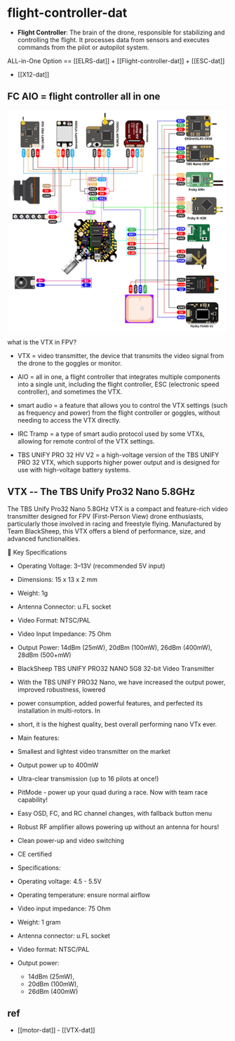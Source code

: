 
# flight-controller-dat



- **Flight Controller**: The brain of the drone, responsible for stabilizing and controlling the flight. It processes data from sensors and executes commands from the pilot or autopilot system.




ALL-in-One Option == [[ELRS-dat]] + [[Flight-controller-dat]] + [[ESC-dat]]

- [[X12-dat]]



## FC AIO = flight controller all in one

![](2025-05-28-16-21-09.png)

what is the VTX in FPV?
- VTX = video transmitter, the device that transmits the video signal from the drone to the goggles or monitor.
- AIO = all in one, a flight controller that integrates multiple components into a single unit, including the flight controller, ESC (electronic speed controller), and sometimes the VTX.
- smart audio = a feature that allows you to control the VTX settings (such as frequency and power) from the flight controller or goggles, without needing to access the VTX directly.
- IRC Tramp = a type of smart audio protocol used by some VTXs, allowing for remote control of the VTX settings.

- TBS UNIFY PRO 32 HV V2 = a high-voltage version of the TBS UNIFY PRO 32 VTX, which supports higher power output and is designed for use with high-voltage battery systems.


## VTX -- The TBS Unify Pro32 Nano 5.8GHz

The TBS Unify Pro32 Nano 5.8GHz VTX is a compact and feature-rich video transmitter designed for FPV (First-Person View) drone enthusiasts, particularly those involved in racing and freestyle flying. Manufactured by Team BlackSheep, this VTX offers a blend of performance, size, and advanced functionalities.


🔧 Key Specifications

- Operating Voltage: 3–13V (recommended 5V input)
- Dimensions: 15 x 13 x 2 mm
- Weight: 1g
- Antenna Connector: u.FL socket
- Video Format: NTSC/PAL
- Video Input Impedance: 75 Ohm
- Output Power: 14dBm (25mW), 20dBm (100mW), 26dBm (400mW), 28dBm (500+mW)


- BlackSheep TBS UNIFY PRO32 NANO 5G8 32-bit Video Transmitter
- With the TBS UNIFY PRO32 Nano, we have increased the output power, improved robustness, lowered
- power consumption, added powerful features, and perfected its installation in multi-rotors. In
- short, it is the highest quality, best overall performing nano VTx ever.
- Main features:
- Smallest and lightest video transmitter on the market
- Output power up to 400mW
- Ultra-clear transmission (up to 16 pilots at once!)
- PitMode - power up your quad during a race. Now with team race capability!
- Easy OSD, FC, and RC channel changes, with fallback button menu
- Robust RF amplifier allows powering up without an antenna for hours!
- Clean power-up and video switching
- CE certified
- Specifications:
- Operating voltage: 4.5 - 5.5V
- Operating temperature: ensure normal airflow
- Video input impedance: 75 Ohm
- Weight: 1 gram
- Antenna connector: u.FL socket
- Video format: NTSC/PAL
- Output power: 
    - 14dBm (25mW), 
    - 20dBm (100mW), 
    - 26dBm (400mW)





## ref 

- [[motor-dat]] - [[VTX-dat]]

